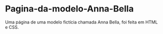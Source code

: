 # Pagina-da-modelo-Anna-Bella
Uma página de uma modelo fictícia chamada Anna Bella, foi feita em HTML e CSS.
